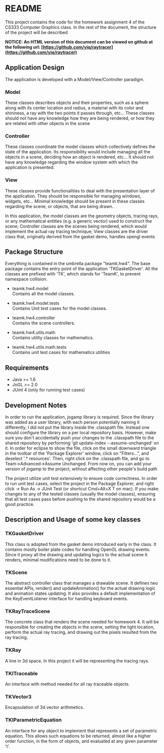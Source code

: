 README
======

This project contains the code for the homework assignment 4 of the CS333
Computer Graphics class. In the rest of the document, the structure of the
project will be described

**NOTICE: An HTML version of this document can be viewed on github at the
following url:
[https://github.com/yiq/raytracer](https://github.com/yiq/raytracer)**


Application Design
------------------

The application is developed with a Model/View/Controller paradigm.

### Model

These classes describes objects and their properties, such as a sphere along
with its center location and radius, a material with its color and shininess, a
ray with the two points it passes through, etc... These classes should not have
any knowledge how they are being rendered, or how they are related with other
objects in the scene

### Controller

These classes coordinate the model classes which collectively defines the state
of the application. Its responsibility would include managing all the objects
in a scene, deciding how an object is rendered, etc... It should not have any
knowledge regarding the window system with which the application is presented.

### View  

These classes provide functionalities to deal with the presentation layer of
the application. They should be responsible for managing windows, widgets,
etc... Minimal knowledge should be present in these classes regarding the
scene, or objects, that are being drawn.

In this application, the model classes are the geometry objects, tracing rays,
or any mathematical entities (e.g. a generic vector) used to construct the
scene; Controller classes are the scenes being rendered, which would implement
the actual ray tracing technique; View classes are the driver class that,
originally derived from the gasket demo, handles opengl events


Package Structure
-----------------

Everything is contained in the umbrella package "teamk.hw4". The base package
contains the entry point of the application 'TKGasketDriver'. All the classes
are prefixed with 'TK', which stands for 'TeamK', to prevent namespace
collision.

- teamk.hw4.model  
  Contains all the model classes. 
  
- teamk.hw4.model.tests  
  Contains Unit test cases for the model classes.

- teamk.hw4.controller  
  Contains the scene controllers.
  
- teamk.hw4.utils.math  
  Contains utility classes for mathematics.
  
- teamk.hw4.utils.math.tests  
  Contains unit test cases for mathematics utilities


Requirements
------------

- Java >= 1.6  
- JoGL >= 2.0  
- JUint 4     (only for running test cases)


Development Notes
-----------------

In order to run the application, jogamp library is required. Since the library
was added as a user library, with each person potentially naming it
differently, I did not put the library inside the .classpath file. Instead one
should configure the library on a per local repository basis. However, make
sure you don't accidentally push your changes to the .classpath file to the
shared repository by performing 'git update-index --assume-unchanged' on it.
In order for eclipse to show the file, click on the small downward triangle in
the toolbar of the 'Package Explorer' window, click on "Filters...", and
deselect '.* resources'. Then, right click on the .classpath file, and go to
Team->Advanced->Assume Unchanged. From now on, you can add your version of
jogamp to the project, without affecting other people's build path

The project utilize unit test extensively to ensure code correctness. In order
to run unit test cases, select the project in the Package Explorer, and right
click -> Run As -> JUnit Test (or shortcut Cmd+Alt+X T on mac). If you make
changes to any of the tested classes (usually the model classes), ensuring that
all test cases pass before pushing to the shared repository would be a good
practice.


Description and Usage of some key classes
-----------------------------------------

### TKGasketDriver

This class is adopted from the gasket demo introduced early in the class. It
contains mostly boiler plate codes for handling OpenGL drawing events. Since it
proxy all the drawing and updating logics to the actual scene it renders,
minimal modifications need to be done to it. 

### TKScene

The abstract controller class that manages a drawable scene. It defines two
essential APIs, render() and updateAnimation() for the actual drawing logic and
animation states updating. It also provides a default implementation of the
KeyEventListener interface for handling keyboard events. 

### TKRayTraceScene

The concrete class that renders the scene needed for homework 4. It will be
responsible for creating the objects in the scene, setting the light location,
perform the actual ray tracing, and drawing out the pixels resulted from the
ray tracing.

### TKRay

A line in 3d space. In this project it will be representing the tracing rays.

### TKITraceable

An interface with method needed for all ray traceable objects. 

### TKVector3

Encapsulation of 3d vector arithmetics.

### TKIParametricEquation

An interface for any object to implement that represents a set of parametric
equation. This allows such equations to be returned, almost like a higher order
function, in the form of objects, and evaluated at any given parameter 't'.
